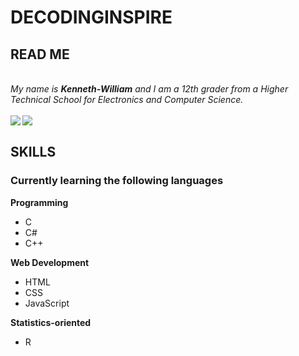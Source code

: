 # DECODINGINSPIRE
## READ ME
</br>
<em>My name is <b>Kenneth-William</b> and I am a 12th grader from a Higher Technical School for Electronics and Computer Science.</em>
</br>
</br>
<a>
  <img align="left" src="https://github-readme-stats.vercel.app/api?username=DecodingInspire9211&&show_icons=true&theme=darcula"></img>
</a>
<a>
  <img align="left" src="https://github-readme-stats.vercel.app/api/top-langs/?username=DecodingInspire9211&&show_icons=true&theme=darcula&layout=compact"></img>
</a>
</br>

## SKILLS
### Currently learning the following languages

**Programming**
  - C
  - C#
  - C++
  
**Web Development**
  - HTML
  - CSS
  - JavaScript
  
**Statistics-oriented**

  - R


